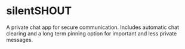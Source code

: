 # silentSHOUT
A private chat app for secure communication. Includes automatic chat clearing and a long term pinning option for important and less private messages.
